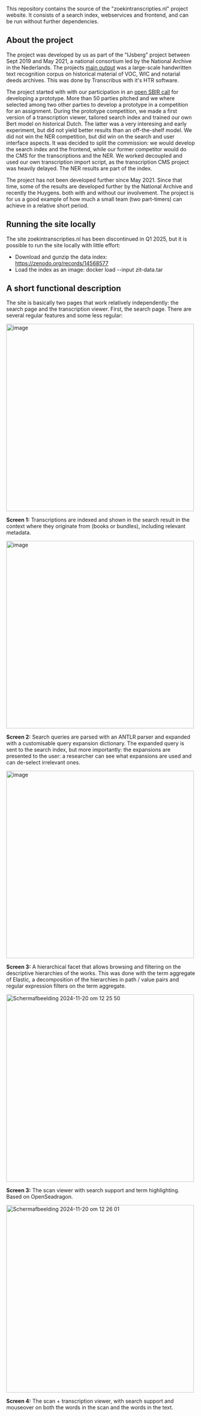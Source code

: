 
This repository contains the source of the "zoekintranscripties.nl" project website. It consists of a search index,
webservices and frontend, and can be run without further dependencies.

## About the project

The project was developed by us as part of the "IJsberg" project between Sept 2019 and May 2021,
a national consortium led by the National Archive in the Nederlands.
The projects [main output](https://zenodo.org/records/11209325) was a large-scale handwritten text recognition corpus on historical material of
VOC, WIC and notarial deeds archives. This was done by Transcribus with it's HTR software.

The project started with with our participation in an [open SBIR call](https://www.tenderned.nl/aankondigingen/overzicht/171645) for developing a prototype.
More than 50 parties pitched and we where selected among two other parties to develop a prototype in a competition for an assignment.
During the prototype competition, we made a first version of a transcription viewer, tailored search index and trained our own Bert model on historical Dutch. The latter was a very interesing and early experiment, but did not yield better results than an off-the-shelf model. We did not win the NER competition, but did win on the search and user interface aspects. It was decided to split the commission: we would develop the search index and the frontend, while our former competitor would do the CMS for the transcriptions and the NER. We worked decoupled and used our own transcription import script, as the transcription CMS project was heavily delayed. The NER results are part of the index.

The project has not been developed further since May 2021. Since that time, some of the results are developed further by the National Archive and recently the Huygens. both with and without our involvement. The project is for us a good example of how much a small team (two part-timers) can achieve in a relative short period.

## Running the site locally

The site zoekintranscripties.nl has been discontinued in Q1 2025, but it is possible to run the site locally with little effort:

- Download and gunzip the data index: https://zenodo.org/records/14568577
- Load the index as an image: docker load --input zit-data.tar

## A short functional description

The site is basically two pages that work relatively independently: the search page and the transcription viewer.
First, the search page. There are several regular features and some less regular:

<img width="500" alt="image" src="https://github.com/user-attachments/assets/5d0b4d30-271c-4c62-a5d7-702ad3ea81ab">

**Screen 1:** Transcriptions are indexed and shown in the search result in the context where they originate from (books or bundles), including relevant metadata.

<img width="500" alt="image" src="https://github.com/user-attachments/assets/dd7e140b-0dc9-4eb8-8f12-443cefd9f2e3">

**Screen 2:** Search queries are parsed with an ANTLR parser and expanded with a customisable query expansion dictionary. The expanded query is sent to the search index, but more importantly: the expansions are presented to the user: a researcher can see what expansions are used and can de-select irrelevant ones.

<img width="500" alt="image" src="https://github.com/user-attachments/assets/9a375447-ef00-4b92-a936-7e6af493a82b">

**Screen 3:** A hierarchical facet that allows browsing and filtering on the descriptive hierarchies of the works. This was done with the term aggregate of Elastic, a decomposition of the hierarchies in path / value pairs and regular expression filters on the term aggregate.

<img width="500" alt="Scherm­afbeelding 2024-11-20 om 12 25 50" src="https://github.com/user-attachments/assets/c7b9c7eb-5a2e-439f-8db7-fa4dbd0f8244">

**Screen 3:** The scan viewer with search support and term highlighting. Based on OpenSeadragon.

<img width="500" alt="Scherm­afbeelding 2024-11-20 om 12 26 01" src="https://github.com/user-attachments/assets/d5795f4c-c932-4016-b178-3f1ef2b907c8">

**Screen 4:** The scan + transcription viewer, with search support and mouseover on both the words in the scan and the words in the text.
